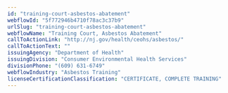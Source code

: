 ```yaml
---
id: "training-court-asbestos-abatement"
webflowId: "5f772946b4710f78ac3c37b9"
urlSlug: "training-court-asbestos-abatement"
webflowName: "Training Court, Asbestos Abatement"
callToActionLink: "http://nj.gov/health/ceohs/asbestos/"
callToActionText: ""
issuingAgency: "Department of Health"
issuingDivision: "Consumer Environmental Health Services"
divisionPhone: "(609) 631-6749"
webflowIndustry: "Asbestos Training"
licenseCertificationClassification: "CERTIFICATE, COMPLETE TRAINING"
---
```

